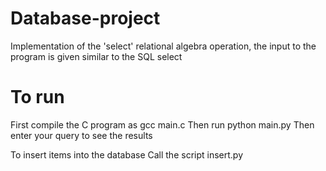 Database-project
================
Implementation of the 'select' relational algebra operation, the input to the program is given similar to the SQL select

To run
======

First compile the C program as
gcc main.c
Then run
python main.py
Then enter your query to see the results

To insert items into the database
Call the script insert.py
